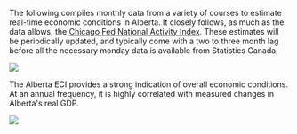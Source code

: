 The following compiles monthly data from a variety of courses to estimate real-time economic conditions in Alberta. It closely follows, as much as the data allows, the [Chicago Fed National Activity Index](https://www.chicagofed.org/publications/cfnai/index). These estimates will be periodically updated, and typically come with a two to three month lag before all the necessary monday data is available from Statistics Canada. 

![](https://raw.githubusercontent.com/trevortombe/alberta_eci/master/plot.png)

The Alberta ECI provides a strong indication of overall economic conditions. At an annual frequency, it is highly correlated with measured changes in Alberta's real GDP.

![](https://raw.githubusercontent.com/trevortombe/alberta_eci/master/GDPplot.png)

